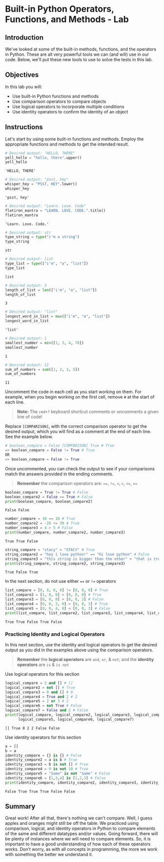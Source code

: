 
# Built-in Python Operators, Functions, and Methods - Lab

## Introduction
We've looked at some of the built-in methods, functions, and the operators in Python. These are all very powerful tools we can (and will) use in our code. Below, we'll put these new tools to use to solve the tests in this lab.

## Objectives
In this lab you will:
* Use built-in Python functions and methods
* Use comparison operators to compare objects
* Use logical operators to incorporate multiple conditions
* Use identity operators to confirm the identity of an object


## Instructions

Let's start by using some built-in functions and methods. Employ the appropriate functions and methods to get the intended result.


```python
# Desired output: "HELLO, THERE"
yell_hello = "hello, there".upper() 
yell_hello
```




    'HELLO, THERE'




```python
# Desired output: "psst, hey"
whisper_hey = "PSST, HEY".lower() 
whisper_hey
```




    'psst, hey'




```python
# Desired output: "Learn. Love. Code"
flatiron_mantra = "LEARN. LOVE. CODE.".title() 
flatiron_mantra
```




    'Learn. Love. Code.'




```python
# Desired output: str
type_string = type("i'm a string") 
type_string
```




    str




```python
# Desired output: list
type_list = type(["i'm", "a", "list"]) 
type_list
```




    list




```python
# Desired output: 3
length_of_list = len(["i'm", "a", "list"])
length_of_list
```




    3




```python
# Desired output: "list"
longest_word_in_list = max(["i'm", "a", "list"]) 
longest_word_in_list
```




    'list'




```python
# Desired output: 1
smallest_number = min([1, 3, 4, 78]) 
smallest_number
```




    1




```python
# Desired output: 11
sum_of_numbers = sum([1, 2, 3, 5]) 
sum_of_numbers
```




    11



Uncomment the code in each cell as you start working on them. For example, when you begin working on the first cell, remove `#` at the start of each line.  

> **Note:** The `cmd+?` keyboard shortcut comments or uncomments a given line of code!

Replace `[COMPARISON]`, with the correct comparison operator to get the desired output, which you will find as a comment at the end of each line. See the example below.

```python
# boolean_compare = False [COMPARISON] True # True 
=> boolean_compare = False != True # True
OR
=> boolean_compare = False != True
```

Once uncommented, you can check the output to see if your comparisons match the answers provided in the ending comments.

> **Remember** the comparison operators are: `==`, `!=`, `<`, `>`, `<=`, `>=`


```python
boolean_compare = True != True # False
boolean_compare2 = False == True # False
print(boolean_compare, boolean_compare2)
```

    False False



```python
number_compare = 10 == 10 # True
number_compare2 = -20 <= 30 # True
number_compare3 = 4 > 5 # False
print(number_compare, number_compare2, number_compare3)
```

    True True False



```python
string_compare = "stacy" > "STACY" # True
string_compare2 = "hey i love python!" == "hi love python" # False
string_compare3 = "this string is bigger than the other" > "that is true" # True
print(string_compare, string_compare2, string_compare3)
```

    True False True


In the next section, do not use either `==` or `!=` operators


```python
list_compare = [0, 0, 0, 0] != [0, 0, 0] # True
list_compare2 = [1, 0, 0] > [0, 0, 0] # True
list_compare3 = [0, 0, 0] > [0, 0, 3] # False
list_compare4 = [0, 0, 3, 0] > [0, 0, 3] # True
list_compare5 = [0, 0, 4, 0] < [0, 0, 3] # False
print(list_compare, list_compare2, list_compare3, list_compare4, list_compare5)
```

    True True False True False


### Practicing Identity and Logical Operators

In this next section, use the identity and logical operators to get the desired output as you did in the examples above using the comparison operators.

> **Remember** the **logical operators** are `and`, `or`, & `not`; and the **identity operators** are `is` & `is not`

Use logical operators for this section


```python
logical_compare = 2 and [] # []
logical_compare2 = not [] # True
logical_compare3 = 0 and [] # 0
logical_compare4 = True and 2 # 2
logical_compare5 = 2 or 3 # 2
logical_compare6 = not True # False
logical_compare7 = False and 2 # False
print(logical_compare, logical_compare2, logical_compare3, logical_compare4,
      logical_compare5, logical_compare6, logical_compare7)
```

    [] True 0 2 2 False False


Use identity operators for this section


```python
a = []
b = a
identity_compare = {} is {} # False
identity_compare2 = a is b # True
identity_compare3 = b is not [] # True
identity_compare4 = 9 is not 10 # True
identity_compare5 = "Same" is not "Same" # False
identity_compare6 = [1,3,4] is [1,2,3] # False
print(identity_compare, identity_compare2, identity_compare3, identity_compare4, identity_compare5, identity_compare6)
```

    False True True True False False


## Summary
Great work! After all that, there's nothing we can't compare. Well, I guess apples and oranges might still be off the table. We practiced using comparison, logical, and identity operators in Python to compare elements of the same and different datatypes and/or values. Going forward, there will be plenty of instances where we will need to compare elements. So, it is important to have a good understanding of how each of these operators works. Don't worry, as with all concepts in programming, the more we work with something the better we understand it. 
